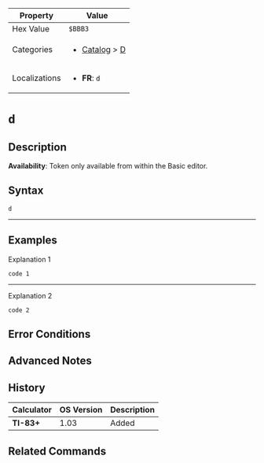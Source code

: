 | Property      | Value |
|---------------|-------|
| Hex Value     | `$BBB3`|
| Categories    | <ul><li>[Catalog](../categories/Catalog.md) > [D](../categories/Catalog.md#D)</li></ul> |
| Localizations | <ul><li><b>FR</b>: `d`</li></ul> |

# `d`

## Description



<b>Availability</b>: Token only available from within the Basic editor.

## Syntax
`d`

<hr>

## Examples

Explanation 1
```ti-basic
code 1
```
---
Explanation 2
```ti-basic
code 2
```

## Error Conditions


## Advanced Notes


## History
| Calculator | OS Version | Description |
|------------|------------|-------------|
| <b>TI-83+</b> | 1.03 | Added

## Related Commands

    